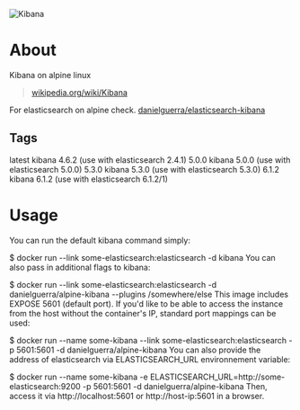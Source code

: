![Kibana](https://www.runabove.com/images/apps/elasticsearch-and-kibana.png)

# About
Kibana on alpine linux
> [wikipedia.org/wiki/Kibana](https://en.wikipedia.org/wiki/Kibana)


For elasticsearch on alpine check.
[danielguerra/elasticsearch-kibana](https://hub.docker.com/r/danielguerra/elasticsearch-kibana/)

## Tags

latest  kibana 4.6.2 (use with elasticsearch 2.4.1)
5.0.0   kibana 5.0.0 (use with elasticsearch 5.0.0)
5.3.0   kibana 5.3.0 (use with elasticsearch 5.3.0)
6.1.2	kibana 6.1.2 (use with elasticsearch 6.1.2/1)


# Usage

You can run the default kibana command simply:

$ docker run --link some-elasticsearch:elasticsearch -d kibana
You can also pass in additional flags to kibana:

$ docker run --link some-elasticsearch:elasticsearch -d danielguerra/alpine-kibana --plugins /somewhere/else
This image includes EXPOSE 5601 (default port). If you'd like to be able to access the instance from the host without the container's IP, standard port mappings can be used:

$ docker run --name some-kibana --link some-elasticsearch:elasticsearch -p 5601:5601 -d danielguerra/alpine-kibana
You can also provide the address of elasticsearch via ELASTICSEARCH_URL environnement variable:

$ docker run --name some-kibana -e ELASTICSEARCH_URL=http://some-elasticsearch:9200 -p 5601:5601 -d danielguerra/alpine-kibana
Then, access it via http://localhost:5601 or http://host-ip:5601 in a browser.
